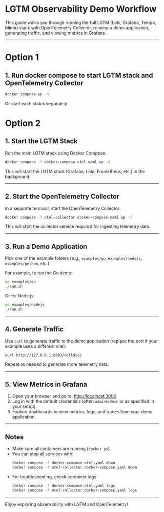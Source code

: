 
# LGTM Observability Demo Workflow

This guide walks you through running the full LGTM (Loki, Grafana, Tempo, Mimir) stack with OpenTelemetry Collector, running a demo application, generating traffic, and viewing metrics in Grafana.

---

# Option 1

## 1. Run docker compose to start LGTM stack and OpenTelemetry Collector

```sh
docker compose up -d
```

Or start each statck separately

# Option 2

## 1. Start the LGTM Stack

Run the main LGTM stack using Docker Compose:

```sh
docker compose -f docker-compose-otel.yaml up -d
```

This will start the LGTM stack (Grafana, Loki, Prometheus, etc.) in the background.

---

## 2. Start the OpenTelemetry Collector

In a separate terminal, start the OpenTelemetry Collector:

```sh
docker compose -f otel-collector.docker-compose.yaml up -d
```

This will start the collector service required for ingesting telemetry data.

---

## 3. Run a Demo Application

Pick one of the example folders (e.g., `examples/go`, `examples/nodejs`, `examples/python`, etc.).

For example, to run the Go demo:

```sh
cd examples/go
./run.sh
```

Or for Node.js:

```sh
cd examples/nodejs
./run.sh
```

---

## 4. Generate Traffic

Use `curl` to generate traffic to the demo application (replace the port if your example uses a different one):

```sh
curl http://127.0.0.1:8083/rolldice
```

Repeat as needed to generate more telemetry data.

---

## 5. View Metrics in Grafana

1. Open your browser and go to: [http://localhost:3000](http://localhost:3000)
2. Log in with the default credentials (often `admin`/`admin` or as specified in your setup).
3. Explore dashboards to view metrics, logs, and traces from your demo application.

---

## Notes
- Make sure all containers are running (`docker ps`).
- You can stop all services with:
  ```sh
  docker compose -f docker-compose-otel.yaml down
  docker compose -f otel-collector.docker-compose.yaml down
  ```
- For troubleshooting, check container logs:
  ```sh
  docker compose -f docker-compose-otel.yaml logs
  docker compose -f otel-collector.docker-compose.yaml logs
  ```

---

Enjoy exploring observability with LGTM and OpenTelemetry!
